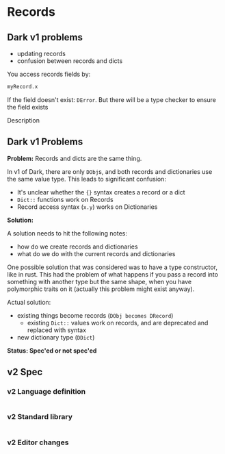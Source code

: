 # Records

## Dark v1 problems

* updating records
* confusion between records and dicts

You access records fields by:

```fsharp
myRecord.x
```

If the field doesn't exist: `DError`. But there will be a type checker to ensure the field exists

Description

## Dark v1 Problems

**Problem:** Records and dicts are the same thing.

In v1 of Dark, there are only `DObj`s, and both records and dictionaries use the same value type. This leads to significant confusion:
- It's unclear whether the `{}` syntax creates a record or a dict
- `Dict::` functions work on Records
- Record access syntax (`x.y`) works on Dictionaries


**Solution:**

A solution needs to hit the following notes:
- how do we create records and dictionaries
- what do we do with the current records and dictionaries

One possible solution that was considered was to have a type constructor, like in rust. This had the problem of what happens if you pass a record into something with another type but the same shape, when you have polymorphic traits on it (actually this problem might exist anyway).

Actual solution:
- existing things become records (`DObj becomes DRecord`)
  - existing `Dict::` values work on records, and are deprecated and replaced with syntax
- new dictionary type (`DDict`)

**Status: Spec'ed or not spec'ed**

## v2 Spec

### v2 Language definition

```fsharp
```

### v2 Standard library

```fsharp
```

### v2 Editor changes

###
